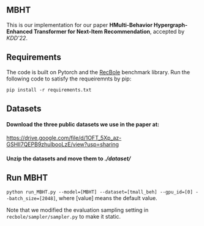 ## MBHT
This is our implementation for our paper **HMulti-Behavior Hypergraph-Enhanced Transformer for Next-Item Recommendation**, accepted by *KDD'22*.

## Requirements
The code is built on Pytorch and the [RecBole](https://github.com/RUCAIBox/RecBole) benchmark library. Run the following code to satisfy the requeiremnts by pip:

`pip install -r requirements.txt`


## Datasets
#### Download the three public datasets we use in the paper at:
https://drive.google.com/file/d/1OFT_5Xp_az-GSHIl7QEPB9zhulbooLzE/view?usp=sharing

#### Unzip the datasets and move them to *./dataset/*

## Run MBHT

`python run_MBHT.py --model=[MBHT] --dataset=[tmall_beh] --gpu_id=[0] --batch_size=[2048]`, where [value] means the default value.

Note that we modified the evaluation sampling setting in `recbole/sampler/sampler.py` to make it static.